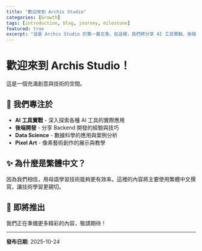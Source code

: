 ```yaml
---
title: "歡迎來到 Archis Studio"
categories: [Growth]
tags: [introduction, blog, journey, milestone]
featured: true
excerpt: "這是 Archis Studio 的第一篇文章。在這裡，我們將分享 AI 工具實戰、後端開發經驗與像素藝術創作。"
---
```


# 歡迎來到 Archis Studio！

這是一個充滿創意與技術的空間。

## 🎯 我們專注於

- **AI 工具實戰** - 深入探索各種 AI 工具的實際應用
- **後端開發** - 分享 Backend 開發的經驗與技巧
- **Data Science** - 數據科學的應用與案例分析
- **Pixel Art** - 像素藝術創作的展示與教學

## ✨ 為什麼是繁體中文？

因為我們相信，用母語學習技術能夠更有效率。這裡的內容將主要使用繁體中文撰寫，讓技術學習更親切。

## 🚀 即將推出

我們正在準備更多精彩的內容，敬請期待！

---

**發布日期**: 2025-10-24

